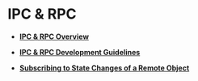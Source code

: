 # IPC & RPC<a name="EN-US_TOPIC_0000001157385969"></a>

-   **[IPC & RPC Overview](ipc-rpc-overview.md)**  

-   **[IPC & RPC Development Guidelines](ipc-rpc-development-guideline.md)**  

-   **[Subscribing to State Changes of a Remote Object](subscribe-remote-state.md)**  


